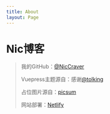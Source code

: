 ```yaml
---
title: About
layout: Page
---
```


# Nic博客

> 我的GitHub：[@NicCraver](https://github.com/NicCraver)
> 
> Vuepress主题源自：感谢[@tolking](https://ououe.com)
> 
> 占位图片源自：[picsum](https://picsum.photos)
> 
> 网站部署：[Netlify](https://app.netlify.com)
